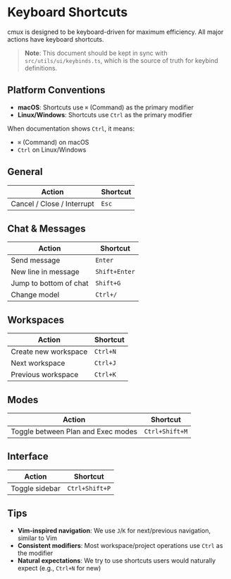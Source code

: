 # Keyboard Shortcuts

cmux is designed to be keyboard-driven for maximum efficiency. All major actions have keyboard shortcuts.

> **Note**: This document should be kept in sync with `src/utils/ui/keybinds.ts`, which is the source of truth for keybind definitions.

## Platform Conventions

- **macOS**: Shortcuts use `⌘` (Command) as the primary modifier
- **Linux/Windows**: Shortcuts use `Ctrl` as the primary modifier

When documentation shows `Ctrl`, it means:

- `⌘` (Command) on macOS
- `Ctrl` on Linux/Windows

## General

| Action                     | Shortcut |
| -------------------------- | -------- |
| Cancel / Close / Interrupt | `Esc`    |

## Chat & Messages

| Action                 | Shortcut      |
| ---------------------- | ------------- |
| Send message           | `Enter`       |
| New line in message    | `Shift+Enter` |
| Jump to bottom of chat | `Shift+G`     |
| Change model           | `Ctrl+/`      |

## Workspaces

| Action               | Shortcut |
| -------------------- | -------- |
| Create new workspace | `Ctrl+N` |
| Next workspace       | `Ctrl+J` |
| Previous workspace   | `Ctrl+K` |

## Modes

| Action                             | Shortcut       |
| ---------------------------------- | -------------- |
| Toggle between Plan and Exec modes | `Ctrl+Shift+M` |

## Interface

| Action         | Shortcut       |
| -------------- | -------------- |
| Toggle sidebar | `Ctrl+Shift+P` |

## Tips

- **Vim-inspired navigation**: We use `J`/`K` for next/previous navigation, similar to Vim
- **Consistent modifiers**: Most workspace/project operations use `Ctrl` as the modifier
- **Natural expectations**: We try to use shortcuts users would naturally expect (e.g., `Ctrl+N` for new)
